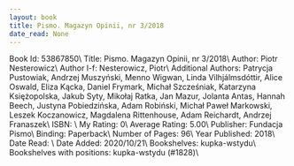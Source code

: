 ```yaml
---
layout: book
title: Pismo. Magazyn Opinii, nr 3/2018
date_read: None
---
```


Book Id: 53867850\ 
Title: Pismo. Magazyn Opinii, nr 3/2018\ 
Author: Piotr Nesterowicz\ 
Author l-f: Nesterowicz, Piotr\ 
Additional Authors: Patrycja Pustowiak, Andrzej Muszyński, Menno Wigwan, Linda Vilhjálmsdóttir, Alice Oswald, Eliza Kącka, Daniel Frymark, Michał Szcześniak, Katarzyna Księżopolska, Jakub Syty, Mikołaj Ratka, Jan Mazur, Jolanta Antas, Hannah Beech, Justyna Pobiedzińska, Adam Robiński, Michał Paweł Markowski, Leszek Koczanowicz, Magdalena Rittenhouse, Adam Reichardt, Andrzej Franaszek\ 
ISBN: \ 
My Rating: 0\ 
Average Rating: 5.00\ 
Publisher: Fundacja Pismo\ 
Binding: Paperback\ 
Number of Pages: 96\ 
Year Published: 2018\ 
Date Read: \ 
Date Added: 2020/10/21\ 
Bookshelves: kupka-wstydu\ 
Bookshelves with positions: kupka-wstydu (#1828)\ 

